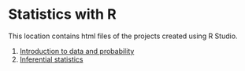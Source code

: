 # Statistics with R

This location contains html files of the projects created using R Studio.

1. [Introduction to data and probability](https://kushan-sth.github.io/statistics_with_R/intro_data_prob_project_final.html)
2. [Inferential statistics](https://kushan-sth.github.io/statistics_with_R/statistical_inference_with_GSS_data.html)
